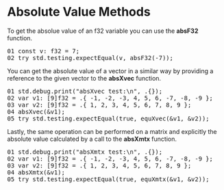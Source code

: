 # Absolute Value Methods

To get the absolue value of an f32 variable you can use the <b>absF32</b> function.

<!-- //"XMTX: absF32 test" -->
<pre>
01 const v: f32 = 7;
02 try std.testing.expectEqual(v, absF32(-7));
</pre>

You can get the absolute value of a vector in a similar way by providing a reference to the given vector to the <b>absXvec</b> function.

<!-- //"XMTX: absXvec test" -->
<pre>
01 std.debug.print("absXvec test:\n", .{});
02 var v1: [9]f32 = .{ -1, -2, -3, 4, 5, 6, -7, -8, -9 };
03 var v2: [9]f32 = .{ 1, 2, 3, 4, 5, 6, 7, 8, 9 };
04 absXvec(&v1);
05 try std.testing.expectEqual(true, equXvec(&v1, &v2));
</pre>

Lastly, the same operation can be performed on a matrix and explicitly the absolute value calculated by a call to the <b>absXmtx</b> function.

<!-- //"XMTX: absXmtx test" -->
<pre>
01 std.debug.print("absXmtx test:\n", .{});
02 var v1: [9]f32 = .{ -1, -2, -3, 4, 5, 6, -7, -8, -9 };
03 var v2: [9]f32 = .{ 1, 2, 3, 4, 5, 6, 7, 8, 9 };
04 absXmtx(&v1);
05 try std.testing.expectEqual(true, equXmtx(&v1, &v2));
</pre>